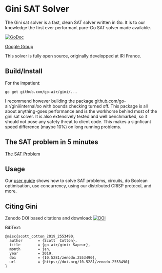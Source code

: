 # Gini SAT Solver

The Gini sat solver is a fast, clean SAT solver written in Go. It is to our knowledge
the first ever performant pure-Go SAT solver made available.


[![GoDoc](https://godoc.org/github.com/go-air/gini?status.svg)](https://godoc.org/github.com/go-air/gini)

[Google Group](https://groups.google.com/d/forum/ginisat) 

This solver is fully open source, originally developped at IRI France.

## Build/Install

For the impatient:

    go get github.com/go-air/gini/...

I recommend however building the package github.com/go-air/gini/internal/xo with bounds checking
turned off.  This package is all about anything-goes performance and is the workhorse behind most of
the gini sat solver.  It is also extensively tested and well benchmarked, so it should not pose any
safety threat to client code.  This makes a signficant speed difference (maybe 10%) on long running
problems.

## The SAT problem in 5 minutes

[The SAT Problem](docs/satprob.md)

## Usage

Our [user guide](docs/manual.md) shows how to solve SAT problems, circuits, do Boolean optimisation,
use concurrency, using our distributed CRISP protocol, and more.


## Citing Gini

Zenodo DOI based citations and download:
[![DOI](https://zenodo.org/badge/64034957.svg)](https://zenodo.org/badge/latestdoi/64034957)

BibText:
```
@misc{scott_cotton_2019_2553490,
  author       = {Scott  Cotton},
  title        = {go-air/gini: Sapeur},
  month        = jan,
  year         = 2019,
  doi          = {10.5281/zenodo.2553490},
  url          = {https://doi.org/10.5281/zenodo.2553490}
}
```

